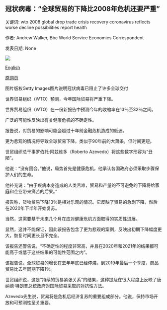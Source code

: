 ## 冠状病毒：“全球贸易的下降比2008年危机还要严重”

关键词: wto 2008 global drop trade crisis recovery coronavirus reflects worse decline possibilities report health

作者: Andrew Walker, Bbc World Service Economics Correspondent

发表日期: None

![](https://ichef.bbci.co.uk/news/1024/branded_news/4401/production/_111490471_gettyimages-543517254.jpg)

[English](Coronavirus%3A%20%27Drop%20in%20global%20trade%20to%20be%20worse%20than%202008%20crisis%27.md)

[原网页](https://www.bbc.com/news/business-52211919)

图片版权Getty Images图片说明冠状病毒已阻止了许多全球交付

世界贸易组织（WTO）预测，今年国际贸易将严重下降。

世界贸易组织（WTO）在一份新报告中预测今年的收缩率在13％至32％之间。

广泛的可能性反映出有关健康危机的不确定性。

报告说，对贸易的影响可能会超过十年前金融危机造成的低迷。

更为悲观的情况将导致全球贸易下降，类似于90年前的大萧条，但时间更短。

世贸组织总干事罗伯托·阿兹维多（Roberto Azevedo）将这些数字形容为“丑陋”。

他说：“没有回合。”他说，局势首先是健康危机，他承认各国政府必须采取步骤保护人们的生命。

他补充说：“由于疾病本身造成的人类苦难，贸易和产量的不可避免的下降将给家庭和企业带来痛苦的后果。”

报告称，货物贸易下降13％是相对乐观的情况。它反映了贸易的急剧下降，然后在2020年下半年开始复苏。

当然，这需要基于未来几个月在应对健康危机方面取得的实质性进展。

显然，这并不能保证，因此该报告包含了更为悲观的案例，反映出初期下降幅度更大，恢复时间更长且不完全。

该报告还警告说，“不确定性的程度非常高，并且在2020年和2021年的结果都可能高于或低于这些结果的可能性范围之内”。

该报告说，全球贸易的增长在去年年底已经停滞。到2019年最后一个季度，商品贸易比去年同期下降1％。

世贸组织说，这是“持续的贸易紧张关系”的结果，这种提及在很大程度上反映了唐纳德·特朗普总统政府对国际贸易采取的对抗性方法。

Azevedo先生说，贸易将是危机后经济复苏的重要组成部分。他说，保持市场开放和可预测性至关重要。